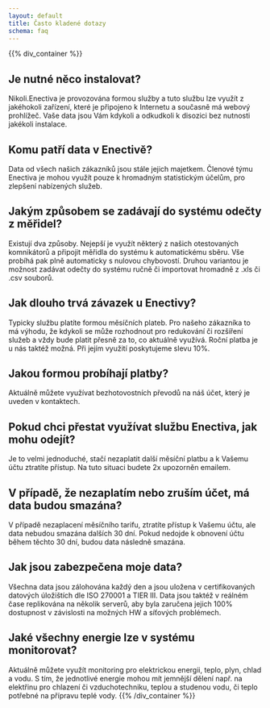 ```yaml
---
layout: default
title: Často kladené dotazy
schema: faq
---
```

{{% div_container %}}
## Je nutné něco instalovat?

Nikoli.Enectiva je provozována formou služby a tuto službu lze využít z jakéhokoli zařízení, které je připojeno k Internetu a současně má webový prohlížeč. Vaše data jsou Vám kdykoli a odkudkoli k disozici bez nutnosti jakékoli instalace.

## Komu patří data v Enectivě?

Data od všech našich zákazníků jsou stále jejich majetkem. Členové týmu Enectiva je mohou využít pouze k hromadným statistickým účelům, pro zlepšení nabízených služeb.

## Jakým způsobem se zadávají do systému odečty z měřidel?

Existují dva způsoby. Nejepší je využít některý z našich otestovaných komnikátorů a připojit měřidla do systému k automatickému sběru. Vše probíhá pak plně automaticky s nulovou chybovostí. Druhou variantou je možnost zadávat odečty do systému ručně či importovat hromadně z .xls či .csv souborů.


## Jak dlouho trvá závazek u Enectivy?

Typicky službu platíte formou měsíčních plateb. Pro našeho zákazníka to má výhodu, že kdykoli se může rozhodnout pro redukování či rozšíření služeb a vždy bude platit přesně za to, co aktuálně využívá. Roční platba je u nás taktéž možná. Při jejím využití poskytujeme slevu 10%.

## Jakou formou probíhají platby?

Aktuálně můžete využívat bezhotovostních převodů na náš účet, který je uveden v kontaktech.

## Pokud chci přestat využívat službu Enectiva, jak mohu odejít?

Je to velmi jednoduché, stačí nezaplatit další měsíční platbu a k Vašemu účtu ztratíte přístup. Na tuto situaci budete 2x upozorněn emailem.

## V případě, že nezaplatím nebo zruším účet, má data budou smazána?

V případě nezaplacení měsíčního tarifu, ztratíte přístup k Vašemu účtu, ale data nebudou smazána dalších 30 dní. Pokud nedojde k obnovení účtu během těchto 30 dní, budou data následně smazána.

## Jak jsou zabezpečena moje data?

Všechna data jsou zálohována každý den a jsou uložena v certifikovaných datových úložištích dle ISO 270001 a TIER III. Data jsou taktéž v reálném čase replikována na několik serverů, aby byla zaručena jejich 100% dostupnost v závislosti na možných HW a síťových problémech.

## Jaké všechny energie lze v systému monitorovat?

Aktuálně můžete využít monitoring pro elektrickou energii, teplo, plyn, chlad a vodu. S tím, že jednotlivé energie mohou mít jemnější dělení např. na elektřinu pro chlazení či vzduchotechniku, teplou a studenou vodu, či teplo potřebné na přípravu teplé vody.
{{% /div_container %}}
